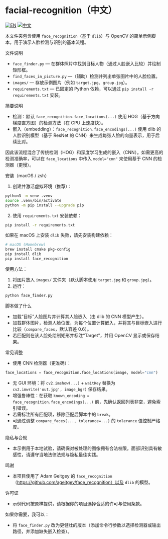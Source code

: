 # facial-recognition（中文）

[![EN](https://img.shields.io/badge/lang-EN-blue)](README.md) [![中文](https://img.shields.io/badge/语言-中文-red)](README.zh.md)

本文件夹包含使用 `face_recognition`（基于 `dlib`）与 OpenCV 的简单示例脚本，用于演示人脸检测与识别的基本流程。

文件说明

- `face_finder.py` — 在群体照片中找到目标人物（通过人脸嵌入比较）并绘制矩形框。
- `find_faces_in_picture.py` —（辅助）检测并列出单张图片中的人脸位置。
- `images/` — 存放示例图片（例如 `target.jpg`、`group.jpg`）。
- `requirements.txt` — 已固定的 Python 依赖，可以通过 `pip install -r requirements.txt` 安装。

简要说明

- 检测：默认 `face_recognition.face_locations(...)` 使用 HOG（基于方向梯度直方图）的检测方法（在 CPU 上速度快）。
- 嵌入（embedding）：`face_recognition.face_encodings(...)` 使用 dlib 的人脸识别模型（基于 ResNet 的 CNN）来生成每张人脸的向量表示，用于后续比对。

因此该流程混合了传统检测（HOG）和深度学习生成的嵌入（CNN）。如需更高的检测准确率，可以在 `face_locations` 中传入 `model="cnn"` 来使用基于 CNN 的检测器（更慢）。

安装（macOS / zsh）

1. 创建并激活虚拟环境（推荐）：

```bash
python3 -m venv .venv
source .venv/bin/activate
python -m pip install --upgrade pip
```

2. 使用 `requirements.txt` 安装依赖：

```bash
pip install -r requirements.txt
```

如果在 macOS 上安装 `dlib` 失败，请先安装构建依赖：

```bash
# macOS (Homebrew)
brew install cmake pkg-config
pip install dlib
pip install face_recognition
```

使用方法：

1. 将图片放入 `images/` 文件夹（默认脚本使用 `target.jpg` 和 `group.jpg`）。
2. 运行：

```bash
python face_finder.py
```

脚本做了什么

- 加载“目标”人脸图片并计算其人脸嵌入（由 dlib 的 CNN 模型产生）。
- 加载群体图片，检测人脸位置，为每个位置计算嵌入，并将其与目标嵌入进行比较（`compare_faces`，默认容差 0.6）。
- 若匹配则在该人脸处绘制矩形并标注“Target”，并用 OpenCV 显示或保存结果。

常见调整

- 使用 CNN 检测器（更准确）：

```py
face_locations = face_recognition.face_locations(image, model="cnn")
```

- 无 GUI 环境：将 `cv2.imshow(...)` + `waitKey` 替换为 `cv2.imwrite('out.jpg', image_bgr)` 保存结果。
- 增强鲁棒性：在获取 `known_encoding = face_recognition.face_encodings(...)` 前，先确认返回列表非空，避免索引错误。
- 若需标注所有匹配项，移除匹配后脚本中的 `break`。
- 可通过调整 `compare_faces(..., tolerance=...)` 的 `tolerance` 值控制严格度。

隐私与合规

- 本示例用于本地试验，请确保对被处理的图像拥有合法权限。面部识别具有敏感性，请遵守当地法律法规与隐私最佳实践。

鸣谢

- 本项目使用了 Adam Geitgey 的 `face_recognition`（https://github.com/ageitgey/face_recognition）以及 `dlib` 的模型。

许可证

- 示例代码按原样提供，请根据你的项目选择合适的许可与使用条款。

如果你需要，我可以：

- 将 `face_finder.py` 改为更健壮的版本（添加命令行参数以选择检测器或输出路径，并添加缺失嵌入检查）。
